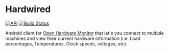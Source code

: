 # Hardwired

[![API](https://img.shields.io/badge/API-17%2B-red.svg?style=flat)](https://android-arsenal.com/api?level=17) [![Build Status](https://travis-ci.org/r0adkll/Hardwired.svg?branch=master)](https://travis-ci.org/r0adkll/Hardwired)

Android client for [Open Hardware Monitor](http://openhardwaremonitor.org) that let's you connect to multiple machines and view their current hardware information (i.e. Load percentages, Temperatures, Clock speeds, voltages, etc).
